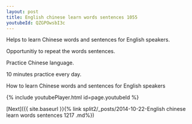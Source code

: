 ```yaml
---
layout: post
title: English chinese learn words sentences 1055 
youtubeId: QZGPOwsbI3c
---
```

 
 
Helps to learn Chinese words and sentences for English speakers.

Opportunitiy to repeat the words sentences. 

Practice Chinese language. 
 
10 minutes practice every day. 
 
How to learn Chinese words and sentences for English speakers 
 
{% include youtubePlayer.html id=page.youtubeId %}
 
 
[Next]({{ site.baseurl }}{% link  split2/_posts/2014-10-22-English chinese learn words sentences 1217 .md%})
 
